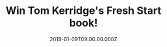 ---
campaign-uuid: "c-277f4b0f-d6d2-4da4-9e95-6008e4808349"
type: "Competition"
category: "Gifts"
date: "2019-01-09T09:00:00.000Z"
end-date: "2019-02-09T23:59:00.000Z"
disable-form: false
is_promoted: false
has_entry_page: true
title: "Win Tom Kerridge's Fresh Start book!"
competition-description: "<p>New year, new you! We have the book that will help you\
  \ to reach one of yours 2019 goals, eat healthier: Tom Kerridge’s Fresh start book!\
  \ Fresh Start is not a diet book, but it is about taking control. If you cook from\
  \ scratch, you know exactly what is going into your food and can take responsibility\
  \ for everything that you and your family eat. And with Tom's guidance, you know\
  \ it will taste amazing too! Including more than 100 delicious recipes for breakfast,\
  \ quick and easy meals, lighter dishes, veggie suppers, batch cooking, weekend feasts\
  \ and sweet treats.</p>\r\n<p> Want it? Click below for a chance to win it!</p>"
hero-header: "Win Tom Kerridge's Fresh Start book!"
terms-confirmation: "N/A"
banner-img: "https://assets.expresslyapp.com/asset-a6ee8f32-d4ea-4381-bc46-68f24f9b89bf.jpg"
logo-left-href: "http://club.expressly.io"
logo-left-image: "https://assets.expresslyapp.com/asset-4a99037c-404f-4df6-84a8-f602f9a5ba7c.jpg"
logo-left-title: "Expressly Club"
bg-image-hero: "https://assets.expresslyapp.com/asset-4e18bc83-b0f8-406d-a94f-97cc74326e09.jpg"
bg-image-first: "https://assets.expresslyapp.com/asset-992c9654-66fa-4322-83a9-c492ef237ada.jpg"
section1-content: "<p>Tom Kerridge is a professional English chef who has worked mainly\
  \ in the United Kingdom. He has since worked at a variety of British restaurants,\
  \ including the Michelin-starred Rhodes in the Square and Adlards. With his wife\
  \ Beth, he opened the gastropub The Hand & Flowers in 2005 and within a year gained\
  \ his first Michelin star. In the 2012 list, he won a second Michelin star, the\
  \ first time a pub had done so. As a chef he has appeared on the Great British Menu,\
  \ MasterChef and Saturday Kitchen. Since 2015, he has presented Food and Drink on\
  \ BBC Two.</p> \r\n<p>In his brand new book Fresh Start, Tom Kerridge shows you\
  \ how to be the boss in the kitchen and eat well every day, thanks to more than\
  \ 100 brilliant recipes to give you and your family a fresh start. Recycle that\
  \ takeaway menu, step away from the microwave and make the most of the amazing British\
  \ produce with some real home-cooked food from Tom's BBC TV series!</p>\r\n<p>Enter\
  \ the form below for a chance to win this incredible book now. Tom is the perfect\
  \ person to kick us into a fresh start this new year!</p>"
entry-title: "Win Tom Kerridge's Fresh Start book!"
entry-content: "Enter the draw to win Tom Kerridge's Fresh Start book by completing\
  \ the form below before 23:59 on 9th of February 2019."
has-winner: false
prize-description: "Tom Kerridge's Fresh Start book."
special-conditions: "Multiple entries are allowed up to one every day."
country-restrictions:
- "GB"
---